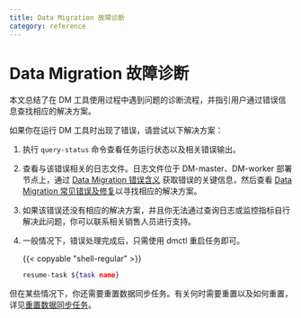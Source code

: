 ```yaml
---
title: Data Migration 故障诊断
category: reference
---
```


# Data Migration 故障诊断

本文总结了在 DM 工具使用过程中遇到问题的诊断流程，并指引用户通过错误信息查找相应的解决方案。

如果你在运行 DM 工具时出现了错误，请尝试以下解决方案：

1. 执行 `query-status` 命令查看任务运行状态以及相关错误输出。

2. 查看与该错误相关的日志文件。日志文件位于 DM-master、DM-worker 部署节点上，通过 [Data Migration 错误含义](/dev/reference/tools/data-migration/faq-and-troubleshooting/error-system.md) 获取错误的关键信息，然后查看 [Data Migration 常见错误及修复](/dev/reference/tools/data-migration/faq-and-troubleshooting/error-handler.md)以寻找相应的解决方案。

3. 如果该错误还没有相应的解决方案，并且你无法通过查询日志或监控指标自行解决此问题，你可以联系相关销售人员进行支持。

4. 一般情况下，错误处理完成后，只需使用 dmctl 重启任务即可。

    {{< copyable "shell-regular" >}}

    ```bash
    resume-task ${task name}
    ```

但在某些情况下，你还需要重置数据同步任务。有关何时需要重置以及如何重置，详见[重置数据同步任务](/dev/reference/tools/data-migration/faq-and-troubleshooting/faq.md#重置数据同步任务)。
